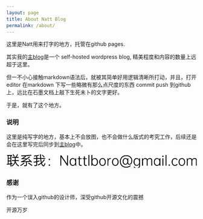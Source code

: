 ```yaml
---
layout: page
title: About Natt Blog
permalink: /about/
---
```


这里是Natt用来打字的地方，托管在github pages.

其实我的[主blog](https://blog.natt.cc)是一个 self-hosted wordpress blog, 精美程度和内容的数量上远超于这里。

但一不小心接触markdown语法后，就被其简单好用逻辑清晰所打动，并且，打开 editor 在markdown 下写一些略微有那么点尺度的东西 commit push 到github上，远比在石墨文档上敲下生死未卜的文字更好。

于是，就有了这个地方。

### 说明

这里是纯写字的地方，基本上不会放图，也不会做什么版式的考究工作，后续还是会在这里写完后同步到[主blog](https://blog.natt.cc)中。

![联系我](/images/mail.png)  

### 感谢

作为一个误入github的设计师，深受github开源文化的震撼

开源万岁
